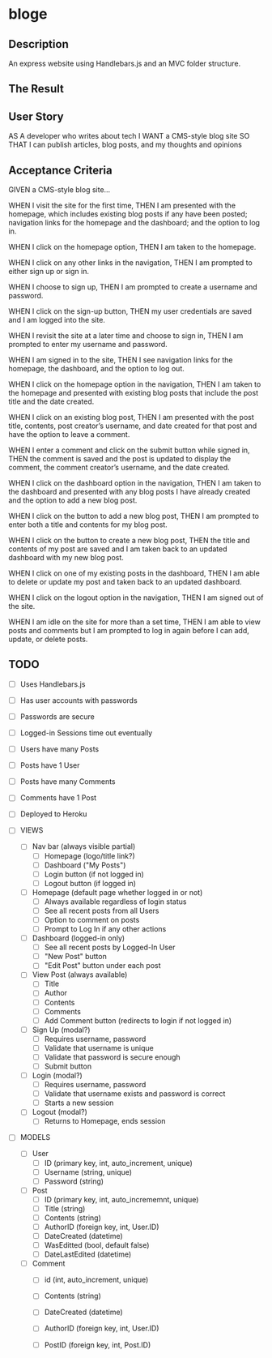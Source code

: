 # bloge

## Description
An express website using Handlebars.js and an MVC folder structure.

## The Result



## User Story
AS A developer who writes about tech
I WANT a CMS-style blog site
SO THAT I can publish articles, blog posts, and my thoughts and opinions

## Acceptance Criteria
GIVEN a CMS-style blog site...

WHEN I visit the site for the first time,
THEN I am presented with the homepage, which includes existing blog posts if any have been posted; navigation links for the homepage and the dashboard; and the option to log in.

WHEN I click on the homepage option,
THEN I am taken to the homepage.

WHEN I click on any other links in the navigation,
THEN I am prompted to either sign up or sign in.

WHEN I choose to sign up,
THEN I am prompted to create a username and password.

WHEN I click on the sign-up button,
THEN my user credentials are saved and I am logged into the site.

WHEN I revisit the site at a later time and choose to sign in,
THEN I am prompted to enter my username and password.

WHEN I am signed in to the site,
THEN I see navigation links for the homepage, the dashboard, and the option to log out.

WHEN I click on the homepage option in the navigation,
THEN I am taken to the homepage and presented with existing blog posts that include the post title and the date created.

WHEN I click on an existing blog post,
THEN I am presented with the post title, contents, post creator’s username, and date created for that post and have the option to leave a comment.

WHEN I enter a comment and click on the submit button while signed in,
THEN the comment is saved and the post is updated to display the comment, the comment creator’s username, and the date created.

WHEN I click on the dashboard option in the navigation,
THEN I am taken to the dashboard and presented with any blog posts I have already created and the option to add a new blog post.

WHEN I click on the button to add a new blog post,
THEN I am prompted to enter both a title and contents for my blog post.

WHEN I click on the button to create a new blog post,
THEN the title and contents of my post are saved and I am taken back to an updated dashboard with my new blog post.

WHEN I click on one of my existing posts in the dashboard,
THEN I am able to delete or update my post and taken back to an updated dashboard.

WHEN I click on the logout option in the navigation,
THEN I am signed out of the site.

WHEN I am idle on the site for more than a set time,
THEN I am able to view posts and comments but I am prompted to log in again before I can add, update, or delete posts.

## TODO

- [ ] Uses Handlebars.js

- [ ] Has user accounts with passwords
- [ ] Passwords are secure
- [ ] Logged-in Sessions time out eventually

- [ ] Users have many Posts
- [ ] Posts have 1 User
- [ ] Posts have many Comments
- [ ] Comments have 1 Post

- [ ] Deployed to Heroku

- [ ] VIEWS
    - [ ] Nav bar (always visible partial)
        - [ ] Homepage (logo/title link?)
        - [ ] Dashboard ("My Posts")
        - [ ] Login button (if not logged in)
        - [ ] Logout button (if logged in)
    - [ ] Homepage (default page whether logged in or not)
        - [ ] Always available regardless of login status
        - [ ] See all recent posts from all Users
        - [ ] Option to comment on posts
        - [ ] Prompt to Log In if any other actions
    - [ ] Dashboard (logged-in only)
        - [ ] See all recent posts by Logged-In User
        - [ ] "New Post" button
        - [ ] "Edit Post" button under each post
    - [ ] View Post (always available)
        - [ ] Title
        - [ ] Author
        - [ ] Contents
        - [ ] Comments
        - [ ] Add Comment button (redirects to login if not logged in)
    - [ ] Sign Up (modal?)
        - [ ] Requires username, password
        - [ ] Validate that username is unique
        - [ ] Validate that password is secure enough
        - [ ] Submit button
    - [ ] Login (modal?)
        - [ ] Requires username, password
        - [ ] Validate that username exists and password is correct
        - [ ] Starts a new session
    - [ ] Logout (modal?)
        - [ ] Returns to Homepage, ends session

- [ ] MODELS
    - [ ] User
        - [ ] ID (primary key, int, auto_increment, unique)
        - [ ] Username (string, unique)
        - [ ] Password (string)
    - [ ] Post
        - [ ] ID (primary key, int, auto_incrememnt, unique)
        - [ ] Title (string)
        - [ ] Contents (string)
        - [ ] AuthorID (foreign key, int, User.ID)
        - [ ] DateCreated (datetime)
        - [ ] WasEditted (bool, default false)
        - [ ] DateLastEdited (datetime)
    - [ ] Comment
        - [ ] id (int, auto_increment, unique)
        - [ ] Contents (string)
        - [ ] DateCreated (datetime)
        - [ ] AuthorID (foreign key, int, User.ID)
        - [ ] PostID (foreign key, int, Post.ID)

